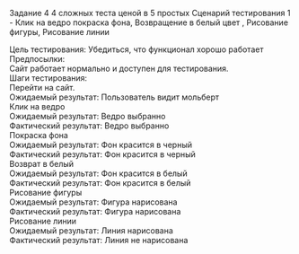 Задание 4 
4 сложных теста ценой в 5 простых
Сценарий тестирования 1 - Клик на ведро покраска фона, Возвращение в белый цвет , Рисование фигуры, Рисование линии<br>

Цель тестирования: Убедиться, что функционал хорошо работает <br>
Предпосылки:<br>
Сайт работает нормально и доступен для тестирования.<br>
Шаги тестирования:<br>
Перейти на  сайт.<br>
Ожидаемый результат: Пользователь видит мольберт<br>
Клик на ведро<br>
Ожидаемый результат: Ведро выбранно<br>
Фактический результат: Ведро выбранно<br>
Покраска фона<br>
Ожидаемый результат: Фон красится в черный <br>
Фактический результат: Фон красится в черный <br>
Возврат в белый<br>
Ожидаемый результат: Фон красится в белый  <br>
Фактический результат: Фон красится в белый  <br>
Рисование фигуры<br>
Ожидаемый результат: Фигура нарисована  <br>
Фактический результат: Фигура нарисована  <br>
Рисование линии<br>
Ожидаемый результат: Линия нарисована <br>
Фактический результат: Линия не нарисована  <br>
